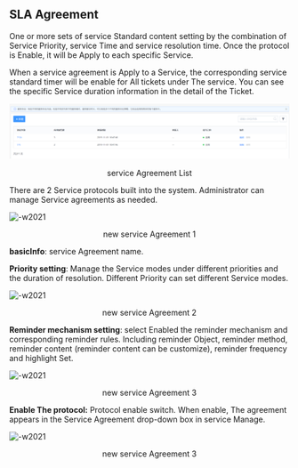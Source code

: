  ## SLA Agreement 
 One or more sets of service Standard content setting by the combination of Service Priority, service Time and service resolution time.  Once the protocol is Enable, it will be Apply to each specific Service. 

 When a service agreement is Apply to a Service, the corresponding service standard timer will be enable for All tickets under The service.  You can see the specific Service duration information in the detail of the Ticket. 

![-w2021](../media/68a2b1f42d32a207a52bd83c4df92909.png) 

 <center>service Agreement List</center> 

 There are 2 Service protocols built into the system.  Administrator can manage Service agreements as needed. 

![-w2021](../media/e5e8b1237ac4698c3e137a7b4feba996.png) 

 <center>new service Agreement 1</center> 

 **basicInfo**: service Agreement name. 

 **Priority setting**: Manage the Service modes under different priorities and the duration of resolution.  Different Priority can set different Service modes. 

 ![-w2021](../media/0d8e93e3f28cbdb6f02c05dafe061c1f.png) 

 <center>new service Agreement 2</center> 

 **Reminder mechanism setting**: select Enabled the reminder mechanism and corresponding reminder rules.  Including reminder Object, reminder method, reminder content (reminder content can be customize), reminder frequency and highlight Set. 

 ![-w2021](../media/77eff1f1b8d01f45b06d554442ceef87.png) 

 <center>new service Agreement 3</center> 

 **Enable The protocol:** Protocol enable switch.  When enable, The agreement appears in the Service Agreement drop-down box in service Manage. 

 ![-w2021](../media/cec6e39ef8852e8ca465e4a16a617b55.png) 

 <center>new service Agreement 3</center> 